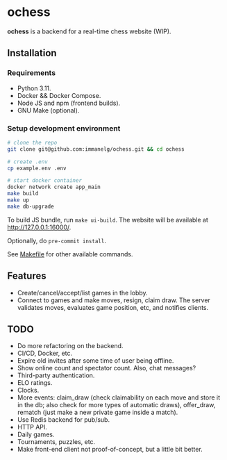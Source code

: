 # ochess

**ochess** is a backend for a real-time chess website (WIP).

## Installation
### Requirements
- Python 3.11.
- Docker && Docker Compose.
- Node JS and npm (frontend builds).
- GNU Make (optional).

### Setup development environment

```bash
# clone the repo
git clone git@github.com:immanelg/ochess.git && cd ochess

# create .env
cp example.env .env

# start docker container
docker network create app_main
make build
make up
make db-upgrade
```

To build JS bundle, run `make ui-build`. The website will be available at http://127.0.0.1:16000/.

Optionally, do `pre-commit install`.

See [Makefile](Makefile) for other available commands.

## Features
- Create/cancel/accept/list games in the lobby.
- Connect to games and make moves, resign, claim draw. The server validates moves, evaluates game position, etc, and notifies clients.

## TODO
- Do more refactoring on the backend.
- CI/CD, Docker, etc.
- Expire old invites after some time of user being offline.
- Show online count and spectator count. Also, chat messages?
- Third-party authentication.
- ELO ratings.
- Clocks.
- More events: claim_draw (check claimability on each move and store it in the db; also check for more types of automatic draws), offer_draw, rematch (just make a new private game inside a match). 
- Use Redis backend for pub/sub.
- HTTP API.
- Daily games.
- Tournaments, puzzles, etc.
- Make front-end client not proof-of-concept, but a little bit better.

